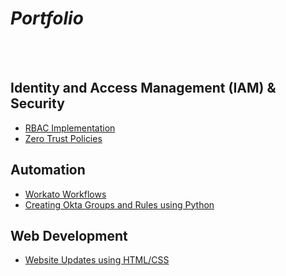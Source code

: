 # *Portfolio*

<br>
<br>

## Identity and Access Management (IAM) & Security
- [RBAC Implementation](Projects/RBAC/rbac-okta.md)
- [Zero Trust Policies](Projects/Zero_Trust/zero-trust.md)

## Automation
- [Workato Workflows](Projects/Workflow_Automation/Workato/automation.md)
- [Creating Okta Groups and Rules using Python](https://raw.githubusercontent.com/vincenttvo/vincenttvo.github.io/refs/heads/main/Projects/Workflow_Automation/Python/okta_groups_create_w_rules.py)

## Web Development
- [Website Updates using HTML/CSS](Projects/Web_Development/html_css.md)